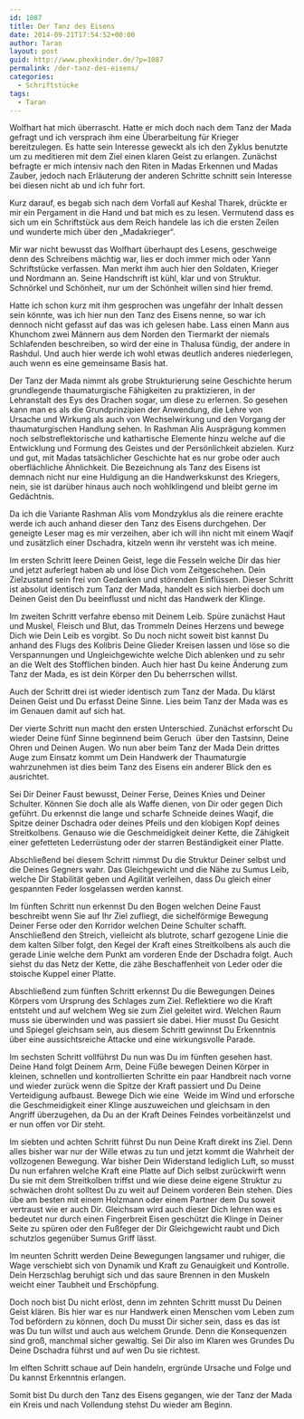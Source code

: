 ```yaml
---
id: 1087
title: Der Tanz des Eisens
date: 2014-09-21T17:54:52+00:00
author: Taran
layout: post
guid: http://www.phexkinder.de/?p=1087
permalink: /der-tanz-des-eisens/
categories:
  - Schriftstücke
tags:
  - Taran
---
```

Wolfhart hat mich überrascht. Hatte er mich doch nach dem Tanz der Mada gefragt und ich versprach ihm eine Überarbeitung für Krieger bereitzulegen. Es hatte sein Interesse geweckt als ich den Zyklus benutzte um zu meditieren mit dem Ziel einen klaren Geist zu erlangen. <!--more-->Zunächst befragte er mich intensiv nach den Riten in Madas Erkennen und Madas Zauber, jedoch nach Erläuterung der anderen Schritte schnitt sein Interesse bei diesen nicht ab und ich fuhr fort.


  
Kurz darauf, es begab sich nach dem Vorfall auf Keshal Tharek, drückte er mir ein Pergament in die Hand und bat mich es zu lesen. Vermutend dass es sich um ein Schriftstück aus dem Reich handele las ich die ersten Zeilen und wunderte mich über den „Madakrieger“.
  
Mir war nicht bewusst das Wolfhart überhaupt des Lesens, geschweige denn des Schreibens mächtig war, lies er doch immer mich oder Yann Schriftstücke verfassen. Man merkt ihm auch hier den Soldaten, Krieger und Nordmann an. Seine Handschrift ist kühl, klar und von Struktur. Schnörkel und Schönheit, nur um der Schönheit willen sind hier fremd.
  
Hatte ich schon kurz mit ihm gesprochen was ungefähr der Inhalt dessen sein könnte, was ich hier nun den Tanz des Eisens nenne, so war ich dennoch nicht gefasst auf das was ich gelesen habe. Lass einen Mann aus Khunchom zwei Männern aus dem Norden den Tiermarkt der niemals Schlafenden beschreiben, so wird der eine in Thalusa fündig, der andere in Rashdul. Und auch hier werde ich wohl etwas deutlich anderes niederlegen, auch wenn es eine gemeinsame Basis hat.

Der Tanz der Mada nimmt als grobe Strukturierung seine Geschichte herum grundlegende thaumaturgische Fähigkeiten zu praktizieren, in der Lehranstalt des Eys des Drachen sogar, um diese zu erlernen. So gesehen kann man es als die Grundprinzipien der Anwendung, die Lehre von Ursache und Wirkung als auch von Wechselwirkung und den Vorgang der thaumaturgischen Handlung sehen. In Rashman Alis Ausprägung kommen noch selbstreflektorische und kathartische Elemente hinzu welche auf die Entwicklung und Formung des Geistes und der Persönlichkeit abzielen. Kurz und gut, mit Madas tatsächlicher Geschichte hat es nur grobe oder auch oberflächliche Ähnlichkeit. Die Bezeichnung als Tanz des Eisens ist demnach nicht nur eine Huldigung an die Handwerkskunst des Kriegers, nein, sie ist darüber hinaus auch noch wohlklingend und bleibt gerne im Gedächtnis.
  
Da ich die Variante Rashman Alis vom Mondzyklus als die reinere erachte werde ich auch anhand dieser den Tanz des Eisens durchgehen. Der geneigte Leser mag es mir verzeihen, aber ich will ihn nicht mit einem Waqif und zusätzlich einer Dschadra, kitzeln wenn ihr versteht was ich meine.

Im ersten Schritt leere Deinen Geist, lege die Fesseln welche Dir das hier und jetzt auferlegt haben ab und löse Dich vom Zeitgeschehen. Dein Zielzustand sein frei von Gedanken und störenden Einflüssen. Dieser Schritt ist absolut identisch zum Tanz der Mada, handelt es sich hierbei doch um Deinen Geist den Du beeinflusst und nicht das Handwerk der Klinge.
  
Im zweiten Schritt verfahre ebenso mit Deinem Leib. Spüre zunächst Haut und Muskel, Fleisch und Blut, das Trommeln Deines Herzens und bewege Dich wie Dein Leib es vorgibt. So Du noch nicht soweit bist kannst Du anhand des Flugs des Kolibris Deine Glieder Kreisen lassen und löse so die Verspannungen und Ungleichgewichte welche Dich ablenken und zu sehr an die Welt des Stofflichen binden. Auch hier hast Du keine Änderung zum Tanz der Mada, es ist dein Körper den Du beherrschen willst.
  
Auch der Schritt drei ist wieder identisch zum Tanz der Mada. Du klärst Deinen Geist und Du erfasst Deine Sinne. Lies beim Tanz der Mada was es im Genauen damit auf sich hat.
  
Der vierte Schritt nun macht den ersten Unterschied. Zunächst erforscht Du wieder Deine fünf Sinne beginnend beim Geruch  über den Tastsinn, Deine Ohren und Deinen Augen. Wo nun aber beim Tanz der Mada Dein drittes Auge zum Einsatz kommt um Dein Handwerk der Thaumaturgie wahrzunehmen ist dies beim Tanz des Eisens ein anderer Blick den es ausrichtet.
  
Sei Dir Deiner Faust bewusst, Deiner Ferse, Deines Knies und Deiner Schulter. Können Sie doch alle als Waffe dienen, von Dir oder gegen Dich geführt. Du erkennst die lange und scharfe Schneide deines Waqif, die Spitze deiner Dschadra oder deines Pfeils und den klobigen Kopf deines Streitkolbens. Genauso wie die Geschmeidigkeit deiner Kette, die Zähigkeit einer gefetteten Lederrüstung oder der starren Beständigkeit einer Platte.
  
Abschließend bei diesem Schritt nimmst Du die Struktur Deiner selbst und die Deines Gegners wahr. Das Gleichgewicht und die Nähe zu Sumus Leib, welche Dir Stabilität geben und Agilität verleihen, dass Du gleich einer gespannten Feder losgelassen werden kannst.
  
Im fünften Schritt nun erkennst Du den Bogen welchen Deine Faust beschreibt wenn Sie auf Ihr Ziel zufliegt, die sichelförmige Bewegung Deiner Ferse oder den Korridor welchen Deine Schulter schafft. Anschließend den Streich, vielleicht als blutrote, scharf gezogene Linie die dem kalten Silber folgt, den Kegel der Kraft eines Streitkolbens als auch die gerade Linie welche dem Punkt am vorderen Ende der Dschadra folgt. Auch siehst du das Netz der Kette, die zähe Beschaffenheit von Leder oder die stoische Kuppel einer Platte.
  
Abschließend zum fünften Schritt erkennst Du die Bewegungen Deines Körpers vom Ursprung des Schlages zum Ziel. Reflektiere wo die Kraft entsteht und auf welchem Weg sie zum Ziel geleitet wird. Welchen Raum muss sie überwinden und was passiert sie dabei. Hier musst Du Gesicht und Spiegel gleichsam sein, aus diesem Schritt gewinnst Du Erkenntnis über eine aussichtsreiche Attacke und eine wirkungsvolle Parade.
  
Im sechsten Schritt vollführst Du nun was Du im fünften gesehen hast. Deine Hand folgt Deinem Arm, Deine Füße bewegen Deinen Körper in kleinen, schnellen und kontrollierten Schritte ein paar Handbreit nach vorne und wieder zurück wenn die Spitze der Kraft passiert und Du Deine Verteidigung aufbaust. Bewege Dich wie eine  Weide im Wind und erforsche die Geschmeidigkeit einer Klinge auszuweichen und gleichsam in den  Angriff überzugehen, da Du an der Kraft Deines Feindes vorbeitänzelst und er nun offen vor Dir steht.
  
Im siebten und achten Schritt führst Du nun Deine Kraft direkt ins Ziel. Denn alles bisher war nur der Wille etwas zu tun und jetzt kommt die Wahrheit der vollzogenen Bewegung. War bisher Dein Widerstand lediglich Luft, so musst Du nun erfahren welche Kraft eine Platte auf Dich selbst zurückwirft wenn Du sie mit dem Streitkolben triffst und wie diese deine eigene Struktur zu schwächen droht solltest Du zu weit auf Deinem vorderen Bein stehen. Dies übe am besten mit einem Holzmann oder einem Partner dem Du soweit vertraust wie er auch Dir. Gleichsam wird auch dieser Dich lehren was es bedeutet nur durch einen Fingerbreit Eisen geschützt die Klinge in Deiner Seite zu spüren oder den Fußfeger der Dir Gleichgewicht raubt und Dich schutzlos gegenüber Sumus Griff lässt.
  
Im neunten Schritt werden Deine Bewegungen langsamer und ruhiger, die Wage verschiebt sich von Dynamik und Kraft zu Genauigkeit und Kontrolle. Dein Herzschlag beruhigt sich und das saure Brennen in den Muskeln weicht einer Taubheit und Erschöpfung.
  
Doch noch bist Du nicht erlöst, denn im zehnten Schritt musst Du Deinen Geist klären. Bis hier war es nur Handwerk einen Menschen vom Leben zum Tod befördern zu können, doch Du musst Dir sicher sein, dass es das ist was Du tun willst und auch aus welchem Grunde. Denn die Konsequenzen sind groß, manchmal sicher gewaltig. Sei Dir also im Klaren wes Grundes Du Deine Dschadra führst und auf wen Du sie richtest.
  
Im elften Schritt schaue auf Dein handeln, ergründe Ursache und Folge und Du kannst Erkenntnis erlangen.

Somit bist Du durch den Tanz des Eisens gegangen, wie der Tanz der Mada ein Kreis und nach Vollendung stehst Du wieder am Beginn.
